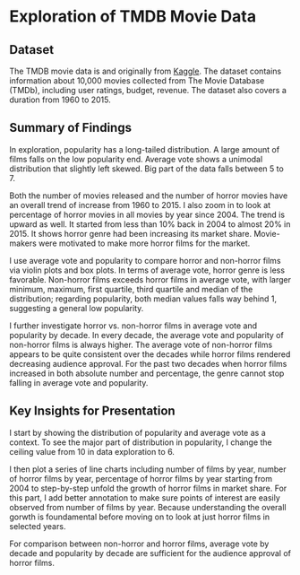 # Exploration of TMDB Movie Data

## Dataset
The TMDB movie data is and originally from [Kaggle](https://www.kaggle.com/tmdb/tmdb-movie-metadata/data). The dataset contains information about 10,000 movies collected from The Movie Database (TMDb), including user ratings, budget, revenue. The dataset also covers a duration from 1960 to 2015.

## Summary of Findings
In exploration, popularity has a long-tailed distribution. A large amount of films falls on the low popularity end. Average vote shows a unimodal distribution that slightly left skewed. Big part of the data falls between 5 to 7.

Both the number of movies released and the number of horror movies have an overall trend of increase from 1960 to 2015. I also zoom in to look at percentage of horror movies in all movies by year since 2004. The trend is upward as well. It started from less than 10% back in 2004 to almost 20% in 2015. It shows horror genre had been increasing its market share. Movie-makers were motivated to make more horror films for the market.

I use average vote and popularity to compare horror and non-horror films via violin plots and box plots. In terms of average vote, horror genre is less favorable. Non-horror films exceeds horror films in average vote, with larger minimum, maximum, first quartile, third quartile and median of the distribution; regarding popularity, both median values falls way behind 1, suggesting a general low popularity. 

I further investigate horror vs. non-horror films in average vote and popularity by decade. In every decade, the average vote and popularity of non-horror films is always higher. The average vote of non-horror films appears to be quite consistent over the decades while horror films rendered decreasing audience approval. For the past two decades when horror films increased in both absolute number and percentage, the genre cannot stop falling in average vote and popularity.

## Key Insights for Presentation
I start by showing the distribution of popularity and average vote as a context. To see the major part of distribution in popularity, I change the ceiling value from 10 in data exploration to 6.

I then plot a series of line charts including number of films by year, number of horror films by year, percentage of horror films by year starting from 2004 to step-by-step unfold the growth of horror films in market share. For this part, I add better annotation to make sure points of interest are easily observed from number of films by year. Because understanding the overall gorwth is foundamental before moving on to look at just horror films in selected years.

For comparison between non-horror and horror films, average vote by decade and popularity by decade are sufficient for the audience approval of horror films. 

